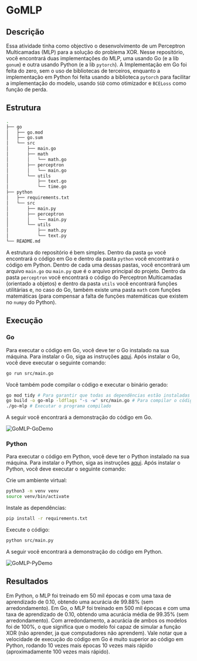 # GoMLP

## Descrição

Essa atividade tinha como objectivo o desenvolvimento de um Perceptron Multicamadas (MLP) para a solução do problema XOR. Nesse repositório, você encontrará duas implementações do MLP, uma usando Go (e a lib `gonum`) e outra usando Python (e a lib `pytorch`). A Implementação em Go foi feita do zero, sem o uso de bibliotecas de terceiros, enquanto a implementação em Python foi feita usando a biblioteca `pytorch` para facilitar a implementação do modelo, usando `SGD` como otimizador e `BCELoss` como função de perda.

## Estrutura

```bash
.
├── go
│   ├── go.mod
│   ├── go.sum
│   └── src
│       ├── main.go
│       ├── math
│       │   └── math.go
│       ├── perceptron
│       │   └── main.go
│       └── utils
│           ├── text.go
│           └── time.go
├── python
│   ├── requirements.txt
│   └── src
│       ├── main.py
│       ├── perceptron
│       │   └── main.py
│       └── utils
│           ├── math.py
│           └── text.py
└── README.md
```

A estrutura do repositório é bem simples. Dentro da pasta `go` você encontrará o código em Go e dentro da pasta `python` você encontrará o código em Python. Dentro de cada uma dessas pastas, você encontrará um arquivo `main.go` ou `main.py` que é o arquivo principal do projeto. Dentro da pasta `perceptron` você encontrará o código do Perceptron Multicamadas (orientado a objetos) e dentro da pasta `utils` você encontrará funções utilitárias e, no caso do Go, também existe uma pasta `math` com funções matemáticas (para compensar a falta de funções matemáticas que existem no `numpy` do Python).

## Execução

### Go

Para executar o código em Go, você deve ter o Go instalado na sua máquina. Para instalar o Go, siga as instruções [aqui](https://golang.org/doc/install). Após instalar o Go, você deve executar o seguinte comando:

```bash
go run src/main.go
```

Você também pode compilar o código e executar o binário gerado:

```bash
go mod tidy # Para garantir que todas as dependências estão instaladas
go build -o go-mlp -ldflags "-s -w" src/main.go # Para compilar o código
./go-mlp # Executar o programa compilado
```

A seguir você encontrará a demonstração do código em Go.

![GoMLP-GoDemo](https://github.com/GustavoWidman/GoMLP/assets/123963822/79388dac-b65a-42e6-9c7b-955f95372ebc)

### Python

Para executar o código em Python, você deve ter o Python instalado na sua máquina. Para instalar o Python, siga as instruções [aqui](https://www.python.org/downloads/). Após instalar o Python, você deve executar o seguinte comando:

Crie um ambiente virtual:

```bash
python3 -m venv venv
source venv/bin/activate
```

Instale as dependências:

```bash
pip install -r requirements.txt
```

Execute o código:

```bash
python src/main.py
```

A seguir você encontrará a demonstração do código em Python.

![GoMLP-PyDemo](https://github.com/GustavoWidman/GoMLP/assets/123963822/1afe9f79-0972-44c1-a57a-333da3d405ff)

## Resultados

Em Python, o MLP foi treinado em 50 mil épocas e com uma taxa de aprendizado de 0.10, obtendo uma acurácia de 99.88% (sem arredondamento). Em Go, o MLP foi treinado em 500 mil épocas e com uma taxa de aprendizado de 0.10, obtendo uma acurácia média de 99.35% (sem arredondamento). Com arredondamento, a acurácia de ambos os modelos foi de 100%, o que significa que o modelo foi capaz de simular a função XOR (não aprender, ja que computadores não aprendem). Vale notar que a velocidade de execução do código em Go é muito superior ao código em Python, rodando 10 vezes mais épocas 10 vezes mais rápido (aproximadamente 100 vezes mais rápido).
